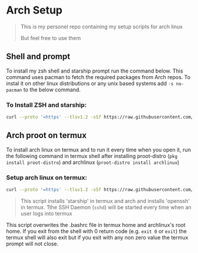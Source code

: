 # Arch Setup
> This is my personel repo containing my setup scripts for arch linux
>
>But feel free to use them

## Shell and prompt

To install my zsh shell and starship prompt run the command below. This command uses pacman to fetch the required packages from Arch repos. To instal it on other linux distributions or any unix based systems add ``-s no-pacman`` to the below command.
### To Install ZSH and starship:
```sh
curl --proto '=https' --tlsv1.2 -sSf https://raw.githubusercontent.com/vigneshpa/arch-setup/main/prompt.sh | sh
```

## Arch proot on termux
To install arch linux on termux and to run it every time when you open it, run the following command in termux shell after installing proot-distro (``pkg install proot-distro``) and archlinux (``proot-distro install archlinux``)
### Setup arch linux on termux:
```sh
curl --proto '=https' --tlsv1.2 -sSf https://raw.githubusercontent.com/vigneshpa/arch-setup/main/termux.sh | sh
```
>This script installs 'starship' in termux and arch and installs 'openssh' in termux. Tthe SSH Daemon (`sshd`) will be started every time when an user logs into termux

This script overwrites the .bashrc file in termux home and archlinux's root home. If you exit from the shell with 0 return code (e.g. `exit 0` or `exit`) the termux shell will also exit but if you exit with any non zero value the termux prompt will not close.